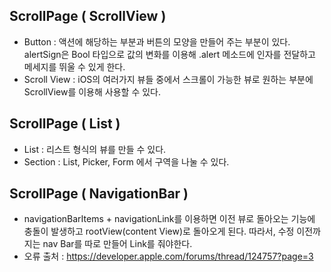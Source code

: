 ## ScrollPage ( ScrollView )
  - Button : 액션에 해당하는 부분과 버튼의 모양을 만들어 주는 부분이 있다. alertSign은 Bool 타입으로 값의 변화를 이용해 .alert 메소드에 인자를 전달하고 메세지를 뛰울 수 있게 한다.  
  - Scroll View : iOS의 여러가지 뷰들 중에서 스크롤이 가능한 뷰로 원하는 부분에 ScrollView를 이용해 사용할 수 있다.

## ScrollPage ( List )
  - List : 리스트 형식의 뷰를 만들 수 있다.
  - Section : List, Picker, Form 에서 구역을 나눌 수 있다.

## ScrollPage ( NavigationBar )
  - navigationBarItems + navigationLink를 이용하면 이전 뷰로 돌아오는 기능에 충돌이 발생하고 rootView(content View)로 돌아오게 된다. 따라서, 수정 이전까지는 nav Bar를 따로 만들어 Link를 줘야한다.
  - 오류 출처 : https://developer.apple.com/forums/thread/124757?page=3 
